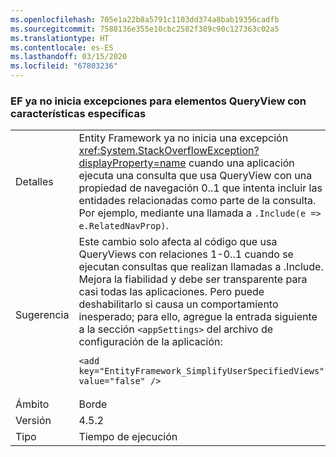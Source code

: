 ```yaml
---
ms.openlocfilehash: 705e1a22b8a5791c1103dd374a8bab19356cadfb
ms.sourcegitcommit: 7588136e355e10cbc2582f389c90c127363c02a5
ms.translationtype: HT
ms.contentlocale: es-ES
ms.lasthandoff: 03/15/2020
ms.locfileid: "67803236"
---
```

### <a name="ef-no-longer-throws-for-queryviews-with-specific-characteristics"></a>EF ya no inicia excepciones para elementos QueryView con características específicas

|   |   |
|---|---|
|Detalles|Entity Framework ya no inicia una excepción <xref:System.StackOverflowException?displayProperty=name> cuando una aplicación ejecuta una consulta que usa QueryView con una propiedad de navegación 0..1 que intenta incluir las entidades relacionadas como parte de la consulta. Por ejemplo, mediante una llamada a <code>.Include(e =&gt; e.RelatedNavProp)</code>.|
|Sugerencia|Este cambio solo afecta al código que usa QueryViews con relaciones 1-0..1 cuando se ejecutan consultas que realizan llamadas a .Include. Mejora la fiabilidad y debe ser transparente para casi todas las aplicaciones. Pero puede deshabilitarlo si causa un comportamiento inesperado; para ello, agregue la entrada siguiente a la sección <code>&lt;appSettings&gt;</code> del archivo de configuración de la aplicación:<pre><code class="lang-xml">&lt;add key=&quot;EntityFramework_SimplifyUserSpecifiedViews&quot; value=&quot;false&quot; /&gt;&#13;&#10;</code></pre>|
|Ámbito|Borde|
|Versión|4.5.2|
|Tipo|Tiempo de ejecución|
